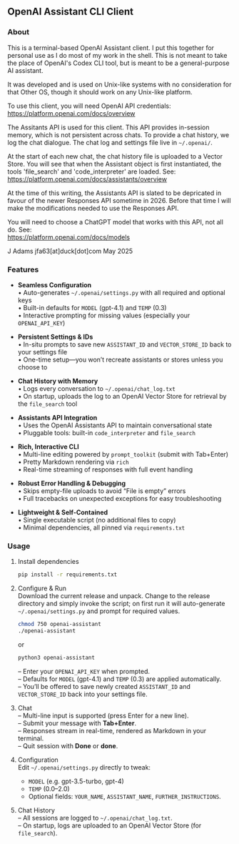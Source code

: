 ## OpenAI Assistant CLI Client  
  
### About  
  
  This is a terminal-based OpenAI Assistant client. I put this together
for personal use as I do most of my work in the shell. This is not
meant to take the place of OpenAI's Codex CLI tool, but is meant to
be a general-purpose AI assistant.  
  
  It was developed and is used on Unix-like systems with no
consideration for that Other OS, though it should work on
any Unix-like platform.  
  
  To use this client, you will need OpenAI API credentials:  
https://platform.openai.com/docs/overview   
  
  The Assitants API is used for this client. This API provides
in-session memory, which is not persistent across chats. To
provide a chat history, we log the chat dialogue. The chat log
and settings file live in `~/.openai/`.  
  
  At the start of each new chat, the chat history file is uploaded to
a Vector Store. You will see that when the Assistant object is first
instantiated, the tools 'file_search' and 'code_interpreter' are loaded.
See:  
https://platform.openai.com/docs/assistants/overview  
  
  At the time of this writing, the Assistants API is slated to
be depricated in favour of the newer Responses API sometime
in 2026. Before that time I will make the modifications needed
to use the Responses API.  
  
  You will need to choose a ChatGPT model that works with
this API, not all do. See:  
https://platform.openai.com/docs/models  
  
J Adams jfa63[at]duck[dot]com May 2025   
  
  
### Features  
  
- **Seamless Configuration**  
  • Auto-generates `~/.openai/settings.py` with all required and optional keys  
  • Built-in defaults for `MODEL` (gpt-4.1) and `TEMP` (0.3)  
  • Interactive prompting for missing values (especially your `OPENAI_API_KEY`)

- **Persistent Settings & IDs**  
  • In-situ prompts to save new `ASSISTANT_ID` and `VECTOR_STORE_ID` back to your settings file  
  • One-time setup—you won’t recreate assistants or stores unless you choose to

- **Chat History with Memory**  
  • Logs every conversation to `~/.openai/chat_log.txt`  
  • On startup, uploads the log to an OpenAI Vector Store for retrieval by the `file_search` tool

- **Assistants API Integration**  
  • Uses the OpenAI Assistants API to maintain conversational state  
  • Pluggable tools: built-in `code_interpreter` and `file_search`

- **Rich, Interactive CLI**  
  • Multi-line editing powered by `prompt_toolkit` (submit with Tab+Enter)  
  • Pretty Markdown rendering via `rich`  
  • Real-time streaming of responses with full event handling

- **Robust Error Handling & Debugging**  
  • Skips empty-file uploads to avoid “File is empty” errors  
  • Full tracebacks on unexpected exceptions for easy troubleshooting

- **Lightweight & Self-Contained**  
  • Single executable script (no additional files to copy)  
  • Minimal dependencies, all pinned via `requirements.txt`  
  
  
### Usage
  
1. Install dependencies  
   ```bash
   pip install -r requirements.txt
   ```

2. Configure & Run  
   Download the current release and unpack. Change to the release directory and simply invoke the script; on first run it will auto-generate `~/.openai/settings.py` and prompt for required values.
   ```bash
   chmod 750 openai-assistant
   ./openai-assistant
   ```  
   or  
   ```bash
   python3 openai-assistant
   ```  
   – Enter your `OPENAI_API_KEY` when prompted.  
   – Defaults for `MODEL` (gpt-4.1) and `TEMP` (0.3) are applied automatically.  
   – You’ll be offered to save newly created `ASSISTANT_ID` and `VECTOR_STORE_ID` back into your settings file.

3. Chat  
   – Multi-line input is supported (press Enter for a new line).  
   – Submit your message with **Tab+Enter**.  
   – Responses stream in real-time, rendered as Markdown in your terminal.  
   – Quit session with **Done** or **done**.

4. Configuration  
   Edit `~/.openai/settings.py` directly to tweak:
   - `MODEL` (e.g. gpt-3.5-turbo, gpt-4)  
   - `TEMP` (0.0–2.0)  
   - Optional fields: `YOUR_NAME`, `ASSISTANT_NAME`, `FURTHER_INSTRUCTIONS`.

5. Chat History  
   – All sessions are logged to `~/.openai/chat_log.txt`.  
   – On startup, logs are uploaded to an OpenAI Vector Store (for `file_search`).

